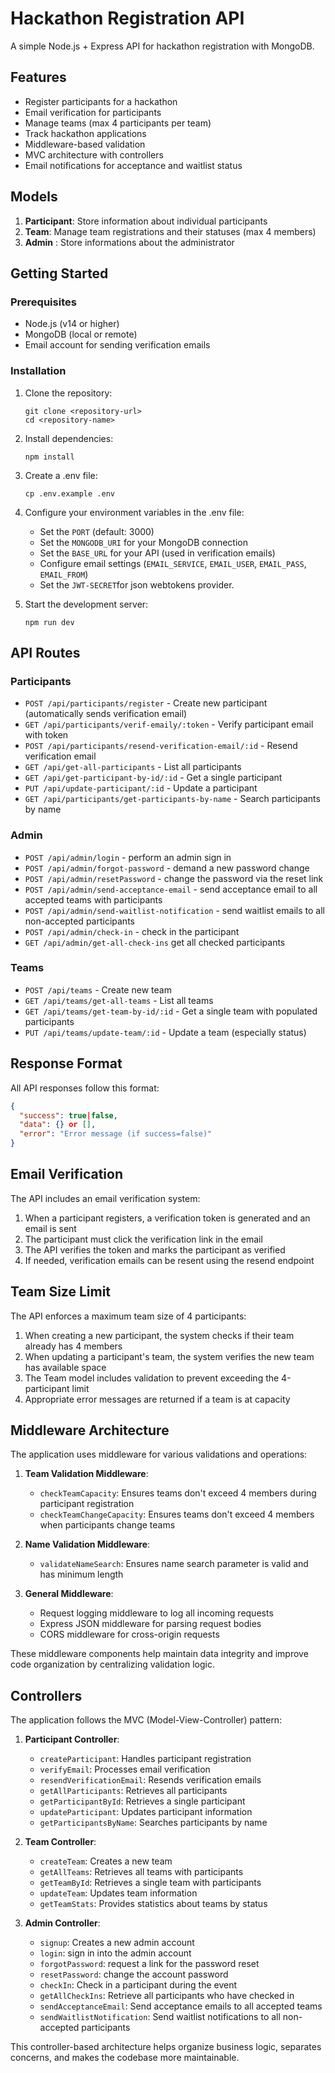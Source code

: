 # Hackathon Registration API

A simple Node.js + Express API for hackathon registration with MongoDB.

## Features

- Register participants for a hackathon
- Email verification for participants
- Manage teams (max 4 participants per team)
- Track hackathon applications
- Middleware-based validation
- MVC architecture with controllers
- Email notifications for acceptance and waitlist status

## Models

1. **Participant**: Store information about individual participants
2. **Team**: Manage team registrations and their statuses (max 4 members)
3. **Admin** : Store informations about the administrator

## Getting Started

### Prerequisites

- Node.js (v14 or higher)
- MongoDB (local or remote)
- Email account for sending verification emails

### Installation

1. Clone the repository:
   ```
   git clone <repository-url>
   cd <repository-name>
   ```

2. Install dependencies:
   ```
   npm install
   ```

3. Create a .env file:
   ```
   cp .env.example .env
   ```

4. Configure your environment variables in the .env file:
   - Set the `PORT` (default: 3000)
   - Set the `MONGODB_URI` for your MongoDB connection
   - Set the `BASE_URL` for your API (used in verification emails)
   - Configure email settings (`EMAIL_SERVICE`, `EMAIL_USER`, `EMAIL_PASS`, `EMAIL_FROM`)
   - Set the `JWT-SECRET`for json webtokens provider.

5. Start the development server:
   ```
   npm run dev
   ```

## API Routes

### Participants

- `POST /api/participants/register` - Create new participant (automatically sends verification email)
- `GET /api/participants/verif-emaily/:token` - Verify participant email with token
- `POST /api/participants/resend-verification-email/:id` - Resend verification email
- `GET /api/get-all-participants` - List all participants
- `GET /api/get-participant-by-id/:id` - Get a single participant
- `PUT /api/update-participant/:id` - Update a participant
- `GET /api/participants/get-participants-by-name` - Search participants by name


### Admin 

- `POST /api/admin/login` - perform an admin sign in  
- `POST /api/admin/forgot-password` - demand a new password change  
- `POST /api/admin/resetPassword` - change the password via the reset link  
- `POST /api/admin/send-acceptance-email` - send acceptance email to all accepted teams with participants
- `POST /api/admin/send-waitlist-notification` - send waitlist emails to all non-accepted participants
- `POST /api/admin/check-in` - check in the participant
- `GET /api/admin/get-all-check-ins` get all checked participants

### Teams

- `POST /api/teams` - Create new team
- `GET /api/teams/get-all-teams` - List all teams
- `GET /api/teams/get-team-by-id/:id` - Get a single team with populated participants
- `PUT /api/teams/update-team/:id` - Update a team (especially status)

## Response Format

All API responses follow this format:
```json
{
  "success": true|false,
  "data": {} or [],
  "error": "Error message (if success=false)"
}
```

## Email Verification

The API includes an email verification system:

1. When a participant registers, a verification token is generated and an email is sent
2. The participant must click the verification link in the email
3. The API verifies the token and marks the participant as verified
4. If needed, verification emails can be resent using the resend endpoint 

## Team Size Limit

The API enforces a maximum team size of 4 participants:

1. When creating a new participant, the system checks if their team already has 4 members
2. When updating a participant's team, the system verifies the new team has available space
3. The Team model includes validation to prevent exceeding the 4-participant limit
4. Appropriate error messages are returned if a team is at capacity

## Middleware Architecture

The application uses middleware for various validations and operations:

1. **Team Validation Middleware**:
   - `checkTeamCapacity`: Ensures teams don't exceed 4 members during participant registration
   - `checkTeamChangeCapacity`: Ensures teams don't exceed 4 members when participants change teams

2. **Name Validation Middleware**:
   - `validateNameSearch`: Ensures name search parameter is valid and has minimum length

3. **General Middleware**:
   - Request logging middleware to log all incoming requests
   - Express JSON middleware for parsing request bodies
   - CORS middleware for cross-origin requests

These middleware components help maintain data integrity and improve code organization by centralizing validation logic.

## Controllers

The application follows the MVC (Model-View-Controller) pattern:

1. **Participant Controller**:
   - `createParticipant`: Handles participant registration
   - `verifyEmail`: Processes email verification
   - `resendVerificationEmail`: Resends verification emails
   - `getAllParticipants`: Retrieves all participants
   - `getParticipantById`: Retrieves a single participant
   - `updateParticipant`: Updates participant information
   - `getParticipantsByName`: Searches participants by name

2. **Team Controller**:
   - `createTeam`: Creates a new team
   - `getAllTeams`: Retrieves all teams with participants
   - `getTeamById`: Retrieves a single team with participants
   - `updateTeam`: Updates team information
   - `getTeamStats`: Provides statistics about teams by status

3. **Admin Controller**:
   - `signup`: Creates a new admin account
   - `login`: sign in into the admin account
   - `forgotPassword`: request a link for the password reset
   - `resetPassword`: change the account password
   - `checkIn`: Check in a participant during the event
   - `getAllCheckIns`: Retrieve all participants who have checked in
   - `sendAcceptanceEmail`: Send acceptance emails to all accepted teams
   - `sendWaitlistNotification`: Send waitlist notifications to all non-accepted participants

This controller-based architecture helps organize business logic, separates concerns, and makes the codebase more maintainable. 
